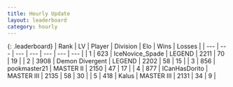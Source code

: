 ```yaml
---
title: Hourly Update
layout: leaderboard
category: hourly
---
```


{: .leaderboard}
| Rank | LV | Player | Division | Elo | Wins | Losses |
| --- | --- | --- | --- | --- | --- | --- |
| <span data-change="0">1</span> | 623 | <span title="ID: 597289">IceNovice_Spade</span> | LEGEND | <span data-change="7">2211</span> | <span data-change="2">70</span> | <span data-change="0">19</span> |
| <span data-change="0">2</span> | 3908 | <span title="ID: 370081">Demon Divergent</span> | LEGEND | <span data-change="0">2202</span> | <span data-change="0">58</span> | <span data-change="0">15</span> |
| <span data-change="0">3</span> | 856 | <span title="ID: 652474">pookmaster21</span> | MASTER II | <span data-change="-13">2150</span> | <span data-change="0">47</span> | <span data-change="1">17</span> |
| <span data-change="2">4</span> | 877 | <span title="ID: 415713">ICanHasDorito</span> | MASTER III | <span data-change="11">2135</span> | <span data-change="1">58</span> | <span data-change="0">30</span> |
| <span data-change="-1">5</span> | 418 | <span title="ID: 487157">Kalus</span> | MASTER III | <span data-change="-2">2131</span> | <span data-change="2">34</span> | <span data-change="1">9</span> |